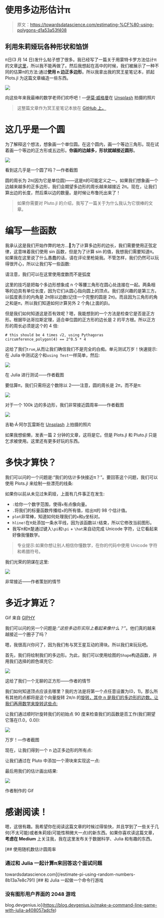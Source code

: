 # 使用多边形估计π

> 原文：<https://towardsdatascience.com/estimating-%CF%80-using-polygons-d1a53a53f408>

## 利用朱莉娅玩各种形状和馅饼

π日(3 月 14 日)发什么帖子想了很多。我已经写了一篇关于用蒙特卡罗方法估计π的文章[这里](/estimate-pi-using-random-numbers-8b13a7e8c791)，所以我不能再做了。然后我想起在高中的时候，我们被展示了一种不同的估算π的方法:通过**使用 n 边正多边形**。所以我拿出我的冥王星笔记本，抓起 Plots.jl 为这篇文章编造一些东西。

![](img/62793cd550e9001ba20f9a18b906fa16.png)

向这些年来我最棒的数学老师们欢呼吧！—[伊莫·威格曼](https://unsplash.com/@macroman?utm_source=unsplash&utm_medium=referral&utm_content=creditCopyText)在 [Unsplash](https://unsplash.com/s/photos/teacher?utm_source=unsplash&utm_medium=referral&utm_content=creditCopyText) 拍摄的照片

> 这整篇文章作为冥王星笔记本放在 [GitHub 上。](https://github.com/niczky12/medium/blob/master/julia/estimate_pi.jl)

# 这几乎是一个圆

为了解释这个想法，想象画一个单位圆。在这个圆内，画一个等边三角形。现在试着画一个等边的正方形或五边形。**你画的边越多，形状就越接近圆形**。

![](img/020943f642e82cc72328f09da67e89df.png)

看到这几乎是一个圆了吗？—作者截图

圆的周长为 2π(因为它是单位圆)——这是π的可能定义之一。如果我们想象画一个边越来越多的正多边形，我们会期望多边形的周长越来越接近 2π。现在，让我们算出边的长度，然后乘以边的数量。是时候让布鲁托出来了！

> 如果你需要对 Pluto.jl 的介绍，我写了一篇关于为什么我认为它很棒的文章。

# 编写一些函数

我承认这是我们开始作弊的地方…😬为了计算多边形的边长，我们需要使用正弦定律，这意味着我们使用 sin 函数，但是为了计算 sin 的值，我想我们需要知道π。如果我在这里说了什么愚蠢的话，请在评论里枪毙我。不管怎样，我们仍然可以玩得很开心，所以让我们写一些函数:

请注意，我们可以在这里使用度数而不是弧度

这里的技巧是把每个多边形想象成 n 个等腰三角形在圆心处连接在一起。两条相等的边具有单位长度，因为它们从圆心指向圆上的顶点。我们感兴趣的是第三方。以弧度表示的内角是 2π除以边数(记住一个完整的圆是 2π)。而且因为三角形的角之和是π，所以我们知道如何计算另外 2 个角(上面的β)。

但是我们如何知道这是否有效呢？嗯，我能想到的一个方法是检查它是否是正方形。根据毕达哥拉斯定理，适合单位圆的正方形的边长是 2 的平方根。所以正方形的周长必须是这个的 4 倍:

```
# this should be 4 times √2, using Pythagoras
circumference_polygon(4) == 2^0.5 * 4
```

这给了我们`true`,从而让我们确信我们不是完全的白痴。单元测试万岁！快速提示:在 Julia 中测试这个和`using Test`一样简单，然后:

![](img/f4984536b0c2cf92ec856185c748b9e6.png)

在 Julia 进行测试——作者截图

要估算π，我们只需将这个数除以 2——注意，圆的周长是 2π，而不是π:

![](img/5bc84a425f13a524f80f5d88c58e4177.png)

对于一个 100k 边的多边形，我们非常接近圆周率——作者截图

![](img/fef7089160bd176ba6b68be02a77eeb2.png)

吉勒·Á·阿尔瓦雷斯在 [Unsplash](https://unsplash.com/s/photos/success?utm_source=unsplash&utm_medium=referral&utm_content=creditCopyText) 上拍摄的照片

如果我想偷懒，发表一篇 2 分钟的文章，这将是它。但是 Plots.jl 和 Pluto.jl 只是乞求被使用。这里还有更多好玩的东西。

# 多快才算快？

我们可以问的一个问题是:“我们的估计多快接近π？”。要回答这个问题，我们可以使用 Plots.jl 来绘制一些漂亮的线条:

如果你以前从未见过朱莉娅，上面有几件事正在发生:

*   `:`给你一个数字范围，使得`x`有点像向量。
*   `.`将我们的标量函数传播给`x`的所有值，给出π的 98 个估计值。
*   `plot`非常棒，知道如何处理我们的`x`和`y`坐标对。
*   `hline!`在π处添加一条水平线，因为该函数以`!`结束，所以它修改当前图形。
*   我写π和π̂是通过键入`\pi`和`\pi` + `\hat`来自动完成 Unicode 字符，让它看起来好像我懂数学。

> 专业提示:如果你想让别人相信你懂数学，在你的代码中使用 Unicode 字符和希腊符号。

我们光荣的阴谋在这里:

![](img/64613e11d553c453fe59857f89324551.png)

非常接近——作者策划的情节

# 多近才算近？

Gif 来自 [GIPHY](https://giphy.com/gifs/social-distancing-socialdistancing-6-feet-jUtavYMjaseLXBhbus)

我们可以问的另一个问题是:*“这些多边形实际上看起来像什么？”*。他们真的越来越接近一个圈子了吗？

嗯，我很高兴你问了，因为我们有与冥王星互动的滑块。所以我们来玩玩吧。

首先，我们将绘制我们的多边形。为此，我们可以使用绘图的`Shape`构造函数，并用我们选择的颜色填充它:

![](img/c5bc6ee956c8001ba132a20f16c401bb.png)

这给了我们一个无聊的正方形——作者的情节

我们如何知道顶点应该去哪里？我的方法是将第一个点任意设置为(0，1)。那么所有其他的点都将是这个向量旋转 2π/n 的[旋转，其中 n 是我们的多边形的边数。让我们再用数学来旋转这些点:](https://matthew-brett.github.io/teaching/rotation_2d.html)

让我们通过顺时针旋转我们的初始点 90 度来检查我们的函数是否工作(我们期望它落在(1.0，0.0)):

![](img/5b2dba577cc88fc17e0ac4c178986279.png)

万岁！—作者截图

现在，让我们得到一个 n 边正多边形的所有点:

让我们通过在 Pluto 中添加一个滑块来实现这一点:

最后用我们的估计画出结果:

![](img/b16c5763f3e324a9e9ae48fa9aef2e82.png)

作者制作的 Gif

# 感谢阅读！

嗯，这很有趣。我希望你在阅读这篇文章的时候过得愉快，并且学到了一些关于几何(不太可能)或者朱莉娅(可能性稍微大一点)的新东西。如果你喜欢读这篇文章，**考虑在 Medium** 上关注我，我在这里发布关于数据科学、Julia 和有趣的东西。

[](/estimate-pi-using-random-numbers-8b13a7e8c791) [## 使用随机数估计圆周率

### 通过和 Julia 一起计算π来回答这个面试问题

towardsdatascience.com](/estimate-pi-using-random-numbers-8b13a7e8c791) [](https://blog.devgenius.io/make-a-command-line-game-with-julia-a408057adcfe) [## 和 Julia 一起做一个命令行游戏

### 没有图形用户界面的 2048 游戏

blog.devgenius.io](https://blog.devgenius.io/make-a-command-line-game-with-julia-a408057adcfe)
